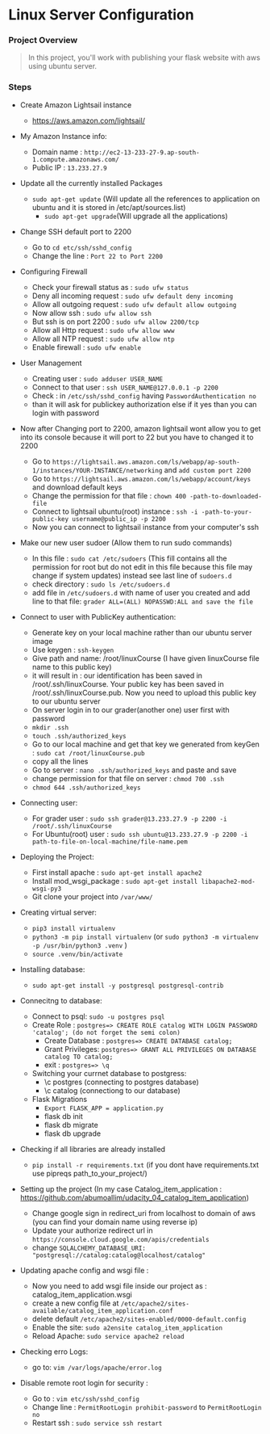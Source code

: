 # Linux Server Configuration

### Project Overview
> In this project, you'll work with publishing your flask website with aws using ubuntu server.

### Steps
- Create  Amazon Lightsail instance
	- https://aws.amazon.com/lightsail/

- My Amazon Instance info:
	- Domain name : `http://ec2-13-233-27-9.ap-south-1.compute.amazonaws.com/`
	- Public IP : `13.233.27.9`

- Update all the currently installed Packages
	- `sudo apt-get update` (Will update all the references to application on ubuntu and it is stored in /etc/apt/sources.list)
      	- `sudo apt-get upgrade`(Will upgrade all the applications)

- Change SSH default port to 2200
  	- Go to `cd etc/ssh/sshd_config`
	- Change the line : `Port 22 to Port 2200`

- Configuring Firewall
	- Check your firewall status as : `sudo ufw status`
	- Deny all incoming request : `sudo ufw default deny incoming`
	- Allow all outgoing request : `sudo ufw default allow outgoing`
	- Now allow ssh : `sudo ufw allow ssh`
	- But ssh is on port 2200 : `sudo ufw allow 2200/tcp`
	- Allow all Http request : `sudo ufw allow www`
	- Allow all NTP request : `sudo ufw allow ntp`
	- Enable firewall : `sudo ufw enable`

- User Management
	- Creating user : `sudo adduser USER_NAME`
	- Connect to that user : `ssh USER_NAME@127.0.0.1 -p 2200`
	- Check : in `/etc/ssh/sshd_config` having `PasswordAuthentication no`
	- than it will ask for publickey authorization else if it yes than you can login with password

- Now after Changing port to 2200, amazon lightsail wont allow you to get into its console because it will port to 22 but you have to changed it to 2200
	- Go to `https://lightsail.aws.amazon.com/ls/webapp/ap-south-1/instances/YOUR-INSTANCE/networking` and `add custom port 2200`
	- Go to `https://lightsail.aws.amazon.com/ls/webapp/account/keys` and download default keys
	- Change the permission for that file : `chown 400 -path-to-downloaded-file`
	- Connect to lightsail ubuntu(root) instance : `ssh -i -path-to-your-public-key username@public_ip -p 2200`
	- Now you can connect to lightsail instance from your computer's ssh

- Make our new user sudoer (Allow them to run sudo commands)
	- In this file : `sudo cat /etc/sudoers` (This fill contains all the permission for root but do not edit in this file because this file may change if system 		updates) instead see last line of `sudoers.d`
	- check directory : `sudo ls /etc/sudoers.d`
	- add file in `/etc/sudoers.d` with name of user you created and add line to that file: `grader ALL=(ALL) NOPASSWD:ALL and save the file`

- Connect to user with PublicKey authentication:
	- Generate key on your local machine rather than our ubuntu server image
	- Use keygen : `ssh-keygen`
	- Give path and name: /root/linuxCourse (I have given linuxCourse file name to this public key)
	- it will result in :
		our identification has been saved in /root/.ssh/linuxCourse.
		Your public key has been saved in /root/.ssh/linuxCourse.pub.
		Now you need to upload this public key to our ubuntu server
	- On server login in to our grader(another one) user first with password
	- `mkdir .ssh`
	- `touch .ssh/authorized_keys`
	- Go to our local machine and get that key we generated from keyGen : `sudo cat /root/linuxCourse.pub`
	- copy all the lines 
	- Go to server : `nano .ssh/authorized_keys` and paste and save
	- change permission for that file on server : `chmod 700 .ssh`
	- `chmod 644 .ssh/authorized_keys`
	
- Connecting user:
	- For grader user : `sudo ssh grader@13.233.27.9 -p 2200 -i /root/.ssh/linuxCourse`
	- For Ubuntu(root) user : `sudo ssh ubuntu@13.233.27.9 -p 2200 -i path-to-file-on-local-machine/file-name.pem`
	

- Deploying the Project:
	- First install apache : `sudo apt-get install apache2`
	- Install mod_wsgi_package : `sudo apt-get install libapache2-mod-wsgi-py3`
	- Git clone your project into `/var/www/`

- Creating virtual server:
	- `pip3 install virtualenv`
	- `python3 -m pip install virtualenv` (or `sudo python3 -m virtualenv -p /usr/bin/python3 .venv` )
	- `source .venv/bin/activate`
	
- Installing database:
	- `sudo apt-get install -y postgresql postgresql-contrib`

- Connecitng to database:
	- Connect to psql: `sudo -u postgres psql`
	- Create Role :     `postgres=> CREATE ROLE catalog WITH LOGIN PASSWORD 'catalog'; (do not forget the semi colon)`
    	- Create Database : `postgres=> CREATE DATABASE catalog;`
    	- Grant Privileges: `postgres=> GRANT ALL PRIVILEGES ON DATABASE catalog TO catalog;`
    	- exit 		 : `postgres=> \q`
 	- Switching your currnet database to postgress:
		- \c postgres (connecting to postgres database)
		- \c catalog (connectiong to our database)
	- Flask Migrations
		- `Export FLASK_APP = application.py`
		- flask db init
		- flask db migrate
		- flask db upgrade

- Checking if all libraries are already installed
	- `pip install -r requirements.txt` (if you dont have requirements.txt use pipreqs path_to_your_project/)

- Setting up the project (In my case Catalog_item_application : https://github.com/abumoallim/udacity_04_catalog_item_application)
	- Change google sign in redirect_uri from localhost to domain of aws (you can find your domain name using reverse ip)
	- Update your authorize redirect url in `https://console.cloud.google.com/apis/credentials` 
	- change `SQLALCHEMY_DATABASE_URI: "postgresql://catalog:catalog@localhost/catalog"`

- Updating apache config and wsgi file :
	- Now you need to add wsgi file inside our project as : catalog_item_application.wsgi
	- create a new config file at `/etc/apache2/sites-available/catalog_item_application.conf`
	- delete default `/etc/apache2/sites-enabled/0000-default.config`
	- Enable the site: `sudo a2ensite catalog_item_application`
	- Reload Apache: `sudo service apache2 reload`
  	
- Checking erro Logs:
	- go to: `vim /var/logs/apache/error.log`

- Disable remote root login for security :
	- Go to : `vim etc/ssh/sshd_config`
	- Change line : `PermitRootLogin prohibit-password` to `PermitRootLogin no`
	- Restart ssh : `sudo service ssh restart`
	
